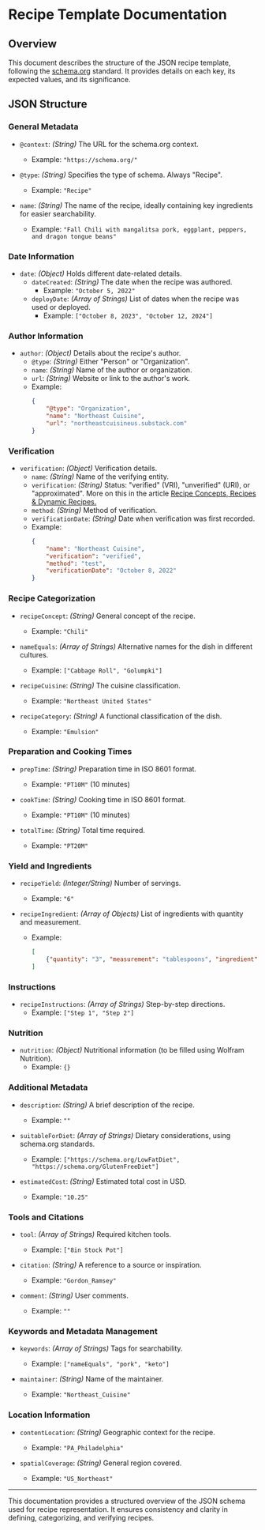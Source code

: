 # Recipe Template Documentation

## Overview

This document describes the structure of the JSON recipe template, following the [schema.org](https://schema.org/) standard. It provides details on each key, its expected values, and its significance.

## JSON Structure

### General Metadata

- `@context`: *(String)* The URL for the schema.org context.

  - Example: `"https://schema.org/"`

- `@type`: *(String)* Specifies the type of schema. Always "Recipe".

  - Example: `"Recipe"`

- `name`: *(String)* The name of the recipe, ideally containing key ingredients for easier searchability.

  - Example: `"Fall Chili with mangalitsa pork, eggplant, peppers, and dragon tongue beans"`

### Date Information

- `date`: *(Object)* Holds different date-related details.
  - `dateCreated`: *(String)* The date when the recipe was authored.
    - Example: `"October 5, 2022"`
  - `deployDate`: *(Array of Strings)* List of dates when the recipe was used or deployed.
    - Example: `["October 8, 2023", "October 12, 2024"]`

### Author Information

- `author`: *(Object)* Details about the recipe's author.
  - `@type`: *(String)* Either "Person" or "Organization".
  - `name`: *(String)* Name of the author or organization.
  - `url`: *(String)* Website or link to the author's work.
  - Example:
    ```json
    {
        "@type": "Organization",
        "name": "Northeast Cuisine",
        "url": "northeastcuisineus.substack.com"
    }
    ```

### Verification

- `verification`: *(Object)* Verification details.
  - `name`: *(String)* Name of the verifying entity.
  - `verification`: *(String)* Status: "verified" (VRI), "unverified" (URI), or "approximated". More on this in the article [Recipe Concepts, Recipes & Dynamic Recipes.]([url](https://northeastcuisineus.substack.com/p/recipe-concepts-recipes-and-dynamic))
  - `method`: *(String)* Method of verification.
  - `verificationDate`: *(String)* Date when verification was first recorded.
  - Example:
    ```json
    {
        "name": "Northeast Cuisine",
        "verification": "verified",
        "method": "test",
        "verificationDate": "October 8, 2022"
    }
    ```

### Recipe Categorization

- `recipeConcept`: *(String)* General concept of the recipe.

  - Example: `"Chili"`

- `nameEquals`: *(Array of Strings)* Alternative names for the dish in different cultures.

  - Example: `["Cabbage Roll", "Golumpki"]`

- `recipeCuisine`: *(String)* The cuisine classification.

  - Example: `"Northeast United States"`

- `recipeCategory`: *(String)* A functional classification of the dish.

  - Example: `"Emulsion"`

### Preparation and Cooking Times

- `prepTime`: *(String)* Preparation time in ISO 8601 format.

  - Example: `"PT10M"` (10 minutes)

- `cookTime`: *(String)* Cooking time in ISO 8601 format.

  - Example: `"PT10M"` (10 minutes)

- `totalTime`: *(String)* Total time required.

  - Example: `"PT20M"`

### Yield and Ingredients

- `recipeYield`: *(Integer/String)* Number of servings.

  - Example: `"6"`

- `recipeIngredient`: *(Array of Objects)* List of ingredients with quantity and measurement.

  - Example:
    ```json
    [
        {"quantity": "3", "measurement": "tablespoons", "ingredient": "buttermilk"}
    ]
    ```

### Instructions

- `recipeInstructions`: *(Array of Strings)* Step-by-step directions.
  - Example: `["Step 1", "Step 2"]`

### Nutrition

- `nutrition`: *(Object)* Nutritional information (to be filled using Wolfram Nutrition).
  - Example: `{}`

### Additional Metadata

- `description`: *(String)* A brief description of the recipe.

  - Example: `""`

- `suitableForDiet`: *(Array of Strings)* Dietary considerations, using schema.org standards.

  - Example: `["https://schema.org/LowFatDiet", "https://schema.org/GlutenFreeDiet"]`

- `estimatedCost`: *(String)* Estimated total cost in USD.

  - Example: `"10.25"`

### Tools and Citations

- `tool`: *(Array of Strings)* Required kitchen tools.

  - Example: `["8in Stock Pot"]`

- `citation`: *(String)* A reference to a source or inspiration.

  - Example: `"Gordon_Ramsey"`

- `comment`: *(String)* User comments.

  - Example: `""`

### Keywords and Metadata Management

- `keywords`: *(Array of Strings)* Tags for searchability.

  - Example: `["nameEquals", "pork", "keto"]`

- `maintainer`: *(String)* Name of the maintainer.

  - Example: `"Northeast_Cuisine"`

### Location Information

- `contentLocation`: *(String)* Geographic context for the recipe.

  - Example: `"PA_Philadelphia"`

- `spatialCoverage`: *(String)* General region covered.

  - Example: `"US_Northeast"`

---

This documentation provides a structured overview of the JSON schema used for recipe representation. It ensures consistency and clarity in defining, categorizing, and verifying recipes.

